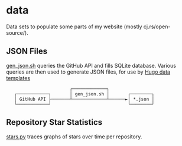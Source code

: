 # data

Data sets to populate some parts of my website (mostly cj.rs/open-source/).

## JSON Files

[gen_json.sh](./gen_json.sh) queries the GitHub API and fills SQLite database. Various queries are then used to generate JSON files, for use by [Hugo data templates](https://gohugo.io/templates/data-templates/)

                            ┌─────────────┐
       ┌────────────┐       │ gen_json.sh │       ┌────────┐
       │ GitHub API ├───────┴─────────────┴──────►│ *.json │
       └────────────┘                             └────────┘

## Repository Star Statistics

[stars.py](./stars.py) traces graphs of stars over time per repository.
